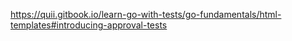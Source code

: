 https://quii.gitbook.io/learn-go-with-tests/go-fundamentals/html-templates#introducing-approval-tests
